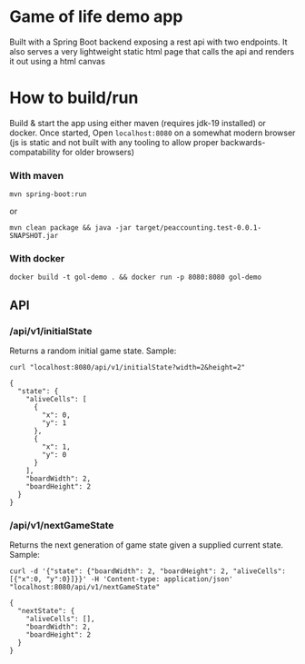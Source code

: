 # Game of life demo app

Built with a Spring Boot backend exposing a rest api with two endpoints. It also serves a very lightweight static html page that 
calls the api and renders it out using a html canvas

# How to build/run

Build & start the app using either maven (requires jdk-19 installed) or docker.
Once started,
Open `localhost:8080` on a somewhat modern browser (js is static and not built with any tooling to allow proper backwards-compatability for older browsers)

### With maven

``
mvn spring-boot:run
``

or

``
mvn clean package && java -jar target/peaccounting.test-0.0.1-SNAPSHOT.jar
``

### With docker
``
docker build -t gol-demo . && docker run -p 8080:8080 gol-demo
``


## API
### /api/v1/initialState
Returns a random initial game state. Sample:
```
curl "localhost:8080/api/v1/initialState?width=2&height=2"
```
```
{
  "state": {
    "aliveCells": [
      {
        "x": 0,
        "y": 1
      },
      {
        "x": 1,
        "y": 0
      }
    ],
    "boardWidth": 2,
    "boardHeight": 2
  }
}
```

### /api/v1/nextGameState
Returns the next generation of game state given a supplied current state. Sample:
```
curl -d '{"state": {"boardWidth": 2, "boardHeight": 2, "aliveCells": [{"x":0, "y":0}]}}' -H 'Content-type: application/json' "localhost:8080/api/v1/nextGameState"
```
```
{
  "nextState": {
    "aliveCells": [],
    "boardWidth": 2,
    "boardHeight": 2
  }
}
```

